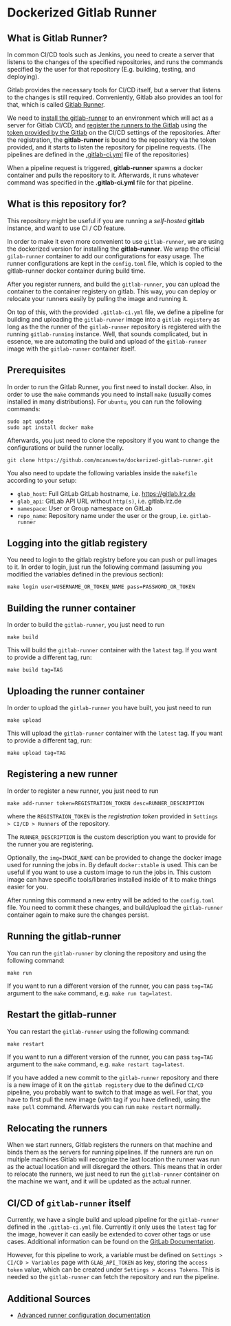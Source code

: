 # Dockerized Gitlab Runner

## What is Gitlab Runner?
In common CI/CD tools such as Jenkins, you need to create a server that
listens to the changes of the specified repositories, and runs the commands
specified by the user for that repository (E.g. building, testing, and deploying).

Gitlab provides the necessary tools for CI/CD itself, but a server
that listens to the changes is still required. Conveniently, Gitlab also provides
an tool for that, which is called [Gitlab Runner](https://gitlab.com/gitlab-org/gitlab-runner).

We need to [install the gitlab-runner](https://docs.gitlab.com/runner/install/)
to an environment which will act as a server for Gitlab CI/CD, and [register the
runners to the Gitlab](https://docs.gitlab.com/runner/register/) using the [token
provided by the Gitlab](https://docs.gitlab.com/ee/ci/runners/) on the CI/CD
settings of the repositories. After the registration, the **gitlab-runner** is
bound to the repository via the token provided, and it starts to listen the
repository for pipeline requests. (The pipelines are defined in the
[.gitlab-ci.yml](https://docs.gitlab.com/ee/ci/quick_start/#creating-a-gitlab-ciyml-file)
file of the repositories)

When a pipeline request is triggered, **gitlab-runner** spawns a docker container
and pulls the repository to it. Afterwards, it runs whatever command was specified
in the **.gitlab-ci.yml** file for that pipeline.

## What is this repository for?
This repository might be useful if you are running a *self-hosted* **gitlab** instance,
and want to use CI / CD feature.

In order to make it even more convenient to use `gitlab-runner`, we are using the
dockerized version for installing the **gitlab-runner**. We wrap the official
`gilab-runner` container to add our configurations for easy usage. The runner
configurations are kept in the `config.toml` file, which is copied to the gitlab-runner
docker container during build time.

After you register runners, and build the `gitlab-runner`, you can upload the container to
the container registery on gitlab. This way, you can deploy or relocate your
runners easily by pulling the image and running it.

On top of this, with the provided `.gitlab-ci.yml` file, we define a pipeline for building
and uploading the `gitlab-runner` image into a `gitlab registery` as long as the
the runner of the `gitlab-runner` repository is registered with the running `gitlab-running`
instance. Well, that sounds complicated, but in essence, we are automating the build and upload of
the `gitlab-runner` image with the `gitlab-runner` container itself.

## Prerequisites
In order to run the Gitlab Runner, you first need to install docker. Also, in order
to use the `make` commands you need to install `make` (usually comes installed in
many distributions). For `ubuntu`, you can run the following commands:

``` shell
sudo apt update
sudo apt install docker make
```

Afterwards, you just need to clone the repository if you want to change the configurations
or build the runner locally.

``` shell
git clone https://github.com/mcanueste/dockerized-gitlab-runner.git
```

You also need to update the following variables inside the `makefile` according to your
setup:
- `glab_host`: Full GitLab GitLab hostname, i.e. https://gitlab.lrz.de
- `glab_api`: GitLab API URL without `http(s)`, i.e. gitlab.lrz.de
- `namespace`: User or Group namespace on GitLab
- `repo_name`: Repository name under the user or the group, i.e. `gitlab-runner`

## Logging into the gitlab registery
You need to login to the gitlab registry before you can push or pull images
to it. In order to login, just run the following command (assuming you modified
the variables defined in the previous section):
``` shell
make login user=USERNAME_OR_TOKEN_NAME pass=PASSWORD_OR_TOKEN
```

## Building the runner container

In order to build the `gitlab-runner`, you just need to run
``` shell
make build
```

This will build the `gitlab-runner` container with the `latest`
tag. If you want to provide a different tag, run:
```shell
make build tag=TAG
```

## Uploading the runner container

In order to upload the `gitlab-runner` you have built, you just need to run
``` shell
make upload
```

This will upload the `gitlab-runner` container with the `latest`
tag. If you want to provide a different tag, run:
```shell
make upload tag=TAG
```

## Registering a new runner

In order to register a new runner, you just need to run
``` shell
make add-runner token=REGISTRATION_TOKEN desc=RUNNER_DESCRIPTION
```
where the `REGISTRAION_TOKEN` is the *registration token* provided
in `Settings > CI/CD > Runners` of the repository.

The `RUNNER_DESCRIPTION` is the custom description you want to provide
for the runner you are registering.

Optionally, the `img=IMAGE_NAME` can be provided to change the docker
image used for running the jobs in. By default `docker:stable` is used.
This can be useful if you want to use a custom image to run the jobs in.
This custom image can have specific tools/libraries installed inside of it
to make things easier for you.

After running this command a new entry will be added to the `config.toml` file.
You need to commit these changes, and build/upload the `gitlab-runner` container
again to make sure the changes persist.

## Running the gitlab-runner
You can run the `gitlab-runner` by cloning the repository and using the following command:
``` shell
make run
```

If you want to run a different version of the runner, you can pass
`tag=TAG` argument to the `make` command, e.g. `make run tag=latest`.

## Restart the gitlab-runner
You can restart the `gitlab-runner` using the following command:
``` shell
make restart
```

If you want to run a different version of the runner, you can pass
`tag=TAG` argument to the `make` command, e.g. `make restart tag=latest`.

If you have added a new commit to the `gitlab-runner` repository and there
is a new image of it on the `gitlab registery` due to the defined `CI/CD`
pipeline, you probably want to switch to that image as well. For that,
you have to first pull the new image (with tag if you have defined),
using the `make pull` command. Afterwards you can run `make restart`
normally.

## Relocating the runners
When we start runners, Gitlab registers the runners on that machine and binds them
as the servers for running pipelines. If the runners are run on multiple machines
Gitlab will recognize the last location the runner was run as the actual location
and will disregard the others. This means that in order to relocate the runners,
we just need to run the `gitlab-runner` container on the machine we want, and it
will be updated as the actual runner.

## CI/CD of `gitlab-runner` itself
Currently, we have a single build and upload pipeline for the `gitlab-runner` defined
in the `.gitlab-ci.yml` file. Currently it only uses the `latest` tag for the image,
however it can easily be extended to cover other tags or use cases. Additional information
can be found on the [GitLab Documentation](https://docs.gitlab.com/ee/ci/quick_start/#creating-a-gitlab-ciyml-file).

However, for this pipeline to work, a variable must be defined on `Settings > CI/CD > Variables`
page with `GLAB_API_TOKEN` as key, storing the `access token` value, which can be created under
`Settings > Access Tokens`. This is needed so the `gitlab-runner` can fetch the repository and run
the pipeline.

## Additional Sources
- [Advanced runner configuration documentation](https://docs.gitlab.com/runner/configuration/advanced-configuration.html)
